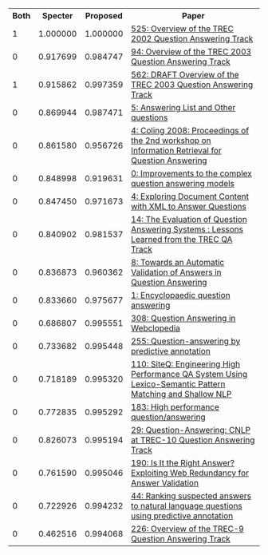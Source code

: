 <html><table><tr>
<th>Both</th>
<th>Specter</th>
<th>Proposed</th>
<th>Paper</th>
</tr>
<tr>
<td>1</td>
<td>1.000000</td>
<td>1.000000</td>
<td><a href="https://www.semanticscholar.org/paper/0d8bf6be792deb9b7e499b361a8332f0dce68089">525: Overview of the TREC 2002 Question Answering Track</a></td>
</tr>
<tr>
<td>0</td>
<td>0.917699</td>
<td>0.984747</td>
<td><a href="https://www.semanticscholar.org/paper/1a5a60233da0feec4d6c3c22f9b3b8656d0dbd84">94: Overview of the TREC 2003 Question Answering Track</a></td>
</tr>
<tr>
<td>1</td>
<td>0.915862</td>
<td>0.997359</td>
<td><a href="https://www.semanticscholar.org/paper/3081c0ae1157e986d4fbec21764081d29b25c8a2">562: DRAFT Overview of the TREC 2003 Question Answering Track</a></td>
</tr>
<tr>
<td>0</td>
<td>0.869944</td>
<td>0.987471</td>
<td><a href="https://www.semanticscholar.org/paper/52b0a2cdcf3b097f81821046f3f79ab7846214e6">5: Answering List and Other questions</a></td>
</tr>
<tr>
<td>0</td>
<td>0.861580</td>
<td>0.956726</td>
<td><a href="https://www.semanticscholar.org/paper/cde5f88e079938221a1933c0d1b7a1d912f66b6f">4: Coling 2008: Proceedings of the 2nd workshop on Information Retrieval for Question Answering</a></td>
</tr>
<tr>
<td>0</td>
<td>0.848998</td>
<td>0.919631</td>
<td><a href="https://www.semanticscholar.org/paper/4fa7a676aceb4aa1feda172a0765dddd48e40f59">0: Improvements to the complex question answering models</a></td>
</tr>
<tr>
<td>0</td>
<td>0.847450</td>
<td>0.971673</td>
<td><a href="https://www.semanticscholar.org/paper/a553c6a80dcefac22e625dea07d743a8881d4139">4: Exploring Document Content with XML to Answer Questions</a></td>
</tr>
<tr>
<td>0</td>
<td>0.840902</td>
<td>0.981537</td>
<td><a href="https://www.semanticscholar.org/paper/ba1d7d0a8934ec960ac6451fb3c48657b3b21743">14: The Evaluation of Question Answering Systems : Lessons Learned from the TREC QA Track</a></td>
</tr>
<tr>
<td>0</td>
<td>0.836873</td>
<td>0.960362</td>
<td><a href="https://www.semanticscholar.org/paper/f72d45ad011779e9e30746b5a0831b04498ff047">8: Towards an Automatic Validation of Answers in Question Answering</a></td>
</tr>
<tr>
<td>0</td>
<td>0.833660</td>
<td>0.975677</td>
<td><a href="https://www.semanticscholar.org/paper/b0c76a1f2259d158f551baff4c5d8af06c8689d6">1: Encyclopaedic question answering</a></td>
</tr>
<tr>
<td>0</td>
<td>0.686807</td>
<td>0.995551</td>
<td><a href="https://www.semanticscholar.org/paper/f4f274ed8b7ebab735e15ed98bb396e4979a1f9c">308: Question Answering in Webclopedia</a></td>
</tr>
<tr>
<td>0</td>
<td>0.733682</td>
<td>0.995448</td>
<td><a href="https://www.semanticscholar.org/paper/da7d8f3d6f6e09d2be7235bd167909291ae053ac">255: Question-answering by predictive annotation</a></td>
</tr>
<tr>
<td>0</td>
<td>0.718189</td>
<td>0.995320</td>
<td><a href="https://www.semanticscholar.org/paper/c447d259ef71ef567f96faf406683a5d86a37084">110: SiteQ: Engineering High Performance QA System Using Lexico-Semantic Pattern Matching and Shallow NLP</a></td>
</tr>
<tr>
<td>0</td>
<td>0.772835</td>
<td>0.995292</td>
<td><a href="https://www.semanticscholar.org/paper/122ab8ab9a7661748ff8719c5f90df6ab279f738">183: High performance question/answering</a></td>
</tr>
<tr>
<td>0</td>
<td>0.826073</td>
<td>0.995194</td>
<td><a href="https://www.semanticscholar.org/paper/93cd0a09eec889d28f3ac1e7f1dabee0b7178b37">29: Question-Answering: CNLP at TREC-10 Question Answering Track</a></td>
</tr>
<tr>
<td>0</td>
<td>0.761590</td>
<td>0.995046</td>
<td><a href="https://www.semanticscholar.org/paper/8d151cb226fd4235b04468fc620419cd0f48fbcb">190: Is It the Right Answer? Exploiting Web Redundancy for Answer Validation</a></td>
</tr>
<tr>
<td>0</td>
<td>0.722926</td>
<td>0.994232</td>
<td><a href="https://www.semanticscholar.org/paper/4a0010df256640465f5f390ae8753de9ff0090b8">44: Ranking suspected answers to natural language questions using predictive annotation</a></td>
</tr>
<tr>
<td>0</td>
<td>0.462516</td>
<td>0.994068</td>
<td><a href="https://www.semanticscholar.org/paper/520028c1b1b6d47093d3e74ce35cd9c4fb4234d8">226: Overview of the TREC-9 Question Answering Track</a></td>
</tr>
</table></html>
